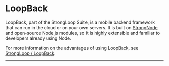 # LoopBack

LoopBack, part of the StrongLoop Suite, is a mobile backend framework that can run in the cloud or on your own servers.
It is built on [StrongNode](http://www.strongloop.com/strongnode) and open-source Node.js modules, so
it is highly extensible and familiar to developers already using Node.

For more information on the advantages of using LoopBack, see 
[StrongLoop / LoopBack](http://strongloop.com/strongloop-suite/loopback/).


---
